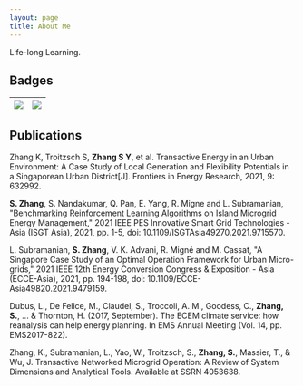 ```yaml
---
layout: page
title: About Me
---
```


Life-long Learning.

## Badges

| ![](http://siyue-zhang.github.io/images/cfa.png)      | ![](http://siyue-zhang.github.io/images/pmp.png) |
| ----------- | ----------- |

## Publications

Zhang K, Troitzsch S, **Zhang S Y**, et al. Transactive Energy in an Urban Environment: A Case Study of Local Generation and Flexibility Potentials in a Singaporean Urban District[J]. Frontiers in Energy Research, 2021, 9: 632992.

**S. Zhang**, S. Nandakumar, Q. Pan, E. Yang, R. Migne and L. Subramanian, "Benchmarking Reinforcement Learning Algorithms on Island Microgrid Energy Management," 2021 IEEE PES Innovative Smart Grid Technologies - Asia (ISGT Asia), 2021, pp. 1-5, doi: 10.1109/ISGTAsia49270.2021.9715570.

L. Subramanian, **S. Zhang**, V. K. Advani, R. Migné and M. Cassat, "A Singapore Case Study of an Optimal Operation Framework for Urban Micro-grids," 2021 IEEE 12th Energy Conversion Congress & Exposition - Asia (ECCE-Asia), 2021, pp. 194-198, doi: 10.1109/ECCE-Asia49820.2021.9479159.

Dubus, L., De Felice, M., Claudel, S., Troccoli, A. M., Goodess, C., **Zhang, S.**, ... & Thornton, H. (2017, September). The ECEM climate service: how reanalysis can help energy planning. In EMS Annual Meeting (Vol. 14, pp. EMS2017-822).

Zhang, K., Subramanian, L., Yao, W., Troitzsch, S., **Zhang, S.**, Massier, T., & Wu, J. Transactive Networked Microgrid Operation: A Review of System Dimensions and Analytical Tools. Available at SSRN 4053638.
